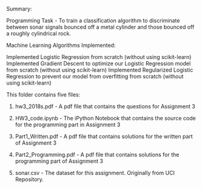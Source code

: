 Summary:

Programming Task - To train a classification algorithm to discriminate between sonar signals bounced off a metal cylinder and those bounced off a roughly cylindrical rock.

Machine Learning Algorithms Implemented:

Implemented Logistic Regression from scratch (without using scikit-learn)
Implemented Gradient Descent to optimize our Logistic Regression model from scratch (without using scikit-learn)
Implemented Regularized Logistic Regression to prevent our model from overfitting from scratch (without using scikit-learn)

This folder contains five files:

1. hw3_2018s.pdf - A pdf file that contains the questions for Assignment 3

2. HW3_code.ipynb - The iPython Notebook that contains the source code for the programming part in Assignment 3

3. Part1_Written.pdf - A pdf file that contains solutions for the written part of Assignment 3

4. Part2_Programming.pdf - A pdf file that contains solutions for the programming part of Assignment 3

5. sonar.csv - The dataset for this assignment. Originally from UCI Repository.
